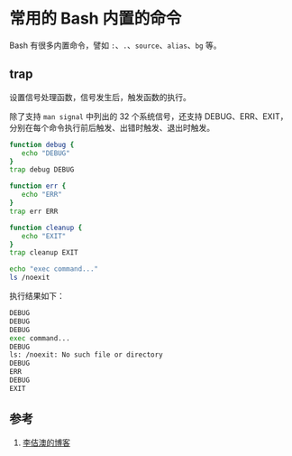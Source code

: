 <!-- toc -->
# 常用的 Bash 内置的命令

Bash 有很多内置命令，譬如 `:`、`.`、`source`、`alias`、`bg` 等。

## trap

设置信号处理函数，信号发生后，触发函数的执行。

除了支持 `man signal` 中列出的 32 个系统信号，还支持 DEBUG、ERR、EXIT，分别在每个命令执行前后触发、出错时触发、退出时触发。

```sh
function debug {
   echo "DEBUG"
}
trap debug DEBUG

function err {
   echo "ERR"
}
trap err ERR

function cleanup {
   echo "EXIT"
}
trap cleanup EXIT

echo "exec command..."
ls /noexit
```

执行结果如下：

```sh
DEBUG
DEBUG
DEBUG
exec command...
DEBUG
ls: /noexit: No such file or directory
DEBUG
ERR
DEBUG
EXIT
```

## 参考

1. [李佶澳的博客][1]

[1]: https://www.lijiaocn.com "李佶澳的博客"

